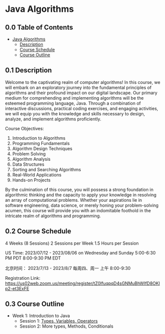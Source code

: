 # Java Algorithms

## 0.0 Table of Contents
- [Java Algorithms](#java-algorithms)
  - [Description](#description)
  - [Course Schedule](#course-schedule)
  - [Course Outline](#course-outline)

## 0.1 Description

Welcome to the captivating realm of computer algorithms! In this course, we will embark on an exploratory journey into the fundamental principles of algorithms and their profound impact on our digital landscape. Our primary medium for comprehending and implementing algorithms will be the esteemed programming language, Java. Through a combination of interactive discussions, practical coding exercises, and engaging activities, we will equip you with the knowledge and skills necessary to design, analyze, and implement algorithms proficiently.

Course Objectives:

1. Introduction to Algorithms
2. Programming Fundamentals
3. Algorithm Design Techniques
4. Problem Solving
5. Algorithm Analysis
6. Data Structures
7. Sorting and Searching Algorithms
8. Real-World Applications
9. Hands-on Projects

By the culmination of this course, you will possess a strong foundation in algorithmic thinking and the capacity to apply your knowledge in resolving an array of computational problems. Whether your aspirations lie in software engineering, data science, or merely honing your problem-solving acumen, this course will provide you with an indomitable foothold in the intricate realm of algorithms and programming.

## 0.2 Course Schedule

4 Weeks (8 Sessions)
2 Sessions per Week
1.5 Hours per Session

US Time:
2023/07/12 - 2023/08/06 on Wednesday and Sunday
5:00-6:30 PM PDT
8:00-9:30 PM EDT

北京时间：
2023/7/13 - 2023/8/7
每周四、周一 上午 8:00-9:30

Registration Link: https://us02web.zoom.us/meeting/register/tZ0lfuqpqD4sGNMuBhWIfD8OKlp2-et3ExFE

## 0.3 Course Outline

- Week 1: Introduction to Java
  - Session 1: [Types, Variables, Operators](Types%20Variables%20Operators.md)
  - Session 2: More types, Methods, Conditionals
